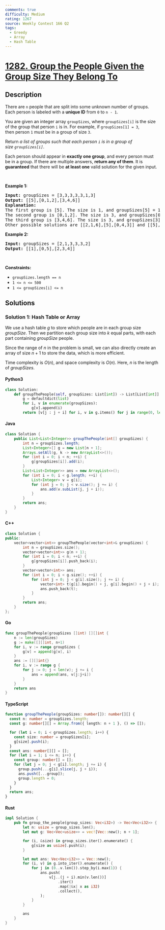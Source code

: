 ```yaml
---
comments: true
difficulty: Medium
rating: 1267
source: Weekly Contest 166 Q2
tags:
  - Greedy
  - Array
  - Hash Table
---
```


<!-- problem:start -->

# [1282. Group the People Given the Group Size They Belong To](https://leetcode.com/problems/group-the-people-given-the-group-size-they-belong-to)

## Description

<!-- description:start -->

<p>There are <code>n</code> people&nbsp;that are split into some unknown number of groups. Each person is labeled with a&nbsp;<strong>unique ID</strong>&nbsp;from&nbsp;<code>0</code>&nbsp;to&nbsp;<code>n - 1</code>.</p>

<p>You are given an integer array&nbsp;<code>groupSizes</code>, where <code>groupSizes[i]</code>&nbsp;is the size of the group that person&nbsp;<code>i</code>&nbsp;is in. For example, if&nbsp;<code>groupSizes[1] = 3</code>, then&nbsp;person&nbsp;<code>1</code>&nbsp;must be in a&nbsp;group of size&nbsp;<code>3</code>.</p>

<p>Return&nbsp;<em>a list of groups&nbsp;such that&nbsp;each person&nbsp;<code>i</code>&nbsp;is in a group of size&nbsp;<code>groupSizes[i]</code></em>.</p>

<p>Each person should&nbsp;appear in&nbsp;<strong>exactly one group</strong>,&nbsp;and every person must be in a group. If there are&nbsp;multiple answers, <strong>return any of them</strong>. It is <strong>guaranteed</strong> that there will be <strong>at least one</strong> valid solution for the given input.</p>

<p>&nbsp;</p>
<p><strong class="example">Example 1:</strong></p>

<pre>
<strong>Input:</strong> groupSizes = [3,3,3,3,3,1,3]
<strong>Output:</strong> [[5],[0,1,2],[3,4,6]]
<b>Explanation:</b> 
The first group is [5]. The size is 1, and groupSizes[5] = 1.
The second group is [0,1,2]. The size is 3, and groupSizes[0] = groupSizes[1] = groupSizes[2] = 3.
The third group is [3,4,6]. The size is 3, and groupSizes[3] = groupSizes[4] = groupSizes[6] = 3.
Other possible solutions are [[2,1,6],[5],[0,4,3]] and [[5],[0,6,2],[4,3,1]].
</pre>

<p><strong class="example">Example 2:</strong></p>

<pre>
<strong>Input:</strong> groupSizes = [2,1,3,3,3,2]
<strong>Output:</strong> [[1],[0,5],[2,3,4]]
</pre>

<p>&nbsp;</p>
<p><strong>Constraints:</strong></p>

<ul>
	<li><code>groupSizes.length == n</code></li>
	<li><code>1 &lt;= n&nbsp;&lt;= 500</code></li>
	<li><code>1 &lt;=&nbsp;groupSizes[i] &lt;= n</code></li>
</ul>

<!-- description:end -->

## Solutions

<!-- solution:start -->

### Solution 1: Hash Table or Array

We use a hash table $g$ to store which people are in each group size $groupSize$. Then we partition each group size into $k$ equal parts, with each part containing $groupSize$ people.

Since the range of $n$ in the problem is small, we can also directly create an array of size $n+1$ to store the data, which is more efficient.

Time complexity is $O(n)$, and space complexity is $O(n)$. Here, $n$ is the length of $groupSizes$.

<!-- tabs:start -->

#### Python3

```python
class Solution:
    def groupThePeople(self, groupSizes: List[int]) -> List[List[int]]:
        g = defaultdict(list)
        for i, v in enumerate(groupSizes):
            g[v].append(i)
        return [v[j : j + i] for i, v in g.items() for j in range(0, len(v), i)]
```

#### Java

```java
class Solution {
    public List<List<Integer>> groupThePeople(int[] groupSizes) {
        int n = groupSizes.length;
        List<Integer>[] g = new List[n + 1];
        Arrays.setAll(g, k -> new ArrayList<>());
        for (int i = 0; i < n; ++i) {
            g[groupSizes[i]].add(i);
        }
        List<List<Integer>> ans = new ArrayList<>();
        for (int i = 0; i < g.length; ++i) {
            List<Integer> v = g[i];
            for (int j = 0; j < v.size(); j += i) {
                ans.add(v.subList(j, j + i));
            }
        }
        return ans;
    }
}
```

#### C++

```cpp
class Solution {
public:
    vector<vector<int>> groupThePeople(vector<int>& groupSizes) {
        int n = groupSizes.size();
        vector<vector<int>> g(n + 1);
        for (int i = 0; i < n; ++i) {
            g[groupSizes[i]].push_back(i);
        }
        vector<vector<int>> ans;
        for (int i = 0; i < g.size(); ++i) {
            for (int j = 0; j < g[i].size(); j += i) {
                vector<int> t(g[i].begin() + j, g[i].begin() + j + i);
                ans.push_back(t);
            }
        }
        return ans;
    }
};
```

#### Go

```go
func groupThePeople(groupSizes []int) [][]int {
	n := len(groupSizes)
	g := make([][]int, n+1)
	for i, v := range groupSizes {
		g[v] = append(g[v], i)
	}
	ans := [][]int{}
	for i, v := range g {
		for j := 0; j < len(v); j += i {
			ans = append(ans, v[j:j+i])
		}
	}
	return ans
}
```

#### TypeScript

```ts
function groupThePeople(groupSizes: number[]): number[][] {
  const n: number = groupSizes.length;
  const g: number[][] = Array.from({ length: n + 1 }, () => []);

  for (let i = 0; i < groupSizes.length; i++) {
    const size: number = groupSizes[i];
    g[size].push(i);
  }
  const ans: number[][] = [];
  for (let i = 1; i <= n; i++) {
    const group: number[] = [];
    for (let j = 0; j < g[i].length; j += i) {
      group.push(...g[i].slice(j, j + i));
      ans.push([...group]);
      group.length = 0;
    }
  }
  return ans;
}
```

#### Rust

```rust
impl Solution {
    pub fn group_the_people(group_sizes: Vec<i32>) -> Vec<Vec<i32>> {
        let n: usize = group_sizes.len();
        let mut g: Vec<Vec<usize>> = vec![Vec::new(); n + 1];

        for (i, &size) in group_sizes.iter().enumerate() {
            g[size as usize].push(i);
        }

        let mut ans: Vec<Vec<i32>> = Vec::new();
        for (i, v) in g.into_iter().enumerate() {
            for j in (0..v.len()).step_by(i.max(1)) {
                ans.push(
                    v[j..(j + i).min(v.len())]
                        .iter()
                        .map(|&x| x as i32)
                        .collect(),
                );
            }
        }

        ans
    }
}
```

<!-- tabs:end -->

<!-- solution:end -->

<!-- problem:end -->
